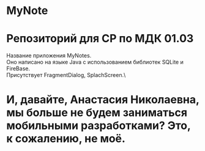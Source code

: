# MyNote
# Репозиторий для СР по МДК 01.03
Название приложения MyNotes.\
Оно написано на языке Java с использованием библиотек SQLite и FireBase.\
Присутствует FragmentDialog, SplachScreen.\
# И, давайте, Анастасия Николаевна, мы больше не будем заниматься мобильными разработками? Это, к сожалению, не моё.
